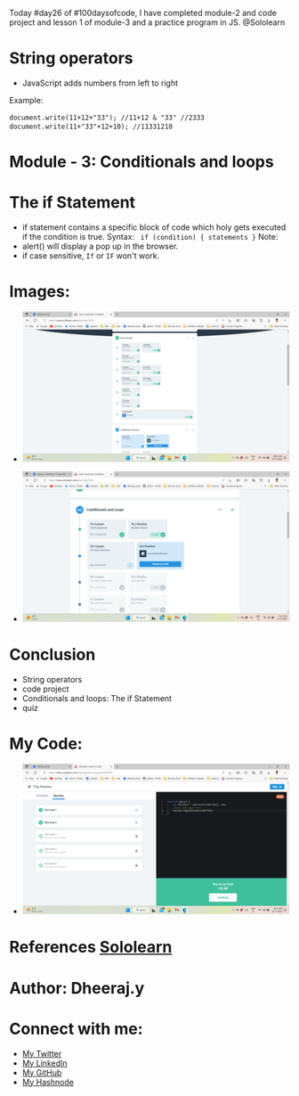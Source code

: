 Today #day26 of #100daysofcode, I have completed module-2 and code project and lesson 1 of module-3 and a practice program in JS. @Sololearn

# String operators
- JavaScript adds numbers from left to right

Example: 
```
document.write(11+12+"33"); //11+12 & "33" //2333 
document.write(11+"33"+12+10); //11331210
``` 
# Module - 3: Conditionals and loops
# The if Statement
- if statement contains a specific block of code which holy gets executed if the condition is true. 
Syntax: ` if (condition) {
   statements
}`
Note:
- alert() will display a pop up in the browser.
- if case sensitive, `If` or `IF` won't work.

# Images:

- ![7. day26 JS basic concepts module 2 completed.png](/day%2026/Images/7.%20day26%20JS%20basic%20concepts%20module%202%20completed.png)

- ![11. day26 lesson 1 completed.png](/day%2026/Images/11.%20day26%20lesson%201%20completed.png)

# Conclusion
- String operators
- code project
- Conditionals and loops: The if Statement
- quiz

# My Code: 
- ![6. day26 prog prob.png](/day%2026/Images/6.%20day26%20prog%20prob.png)


# References [Sololearn ](https://www.sololearn.com/learning/1024)

# Author: Dheeraj.y
# Connect with me:
- [My Twitter](https://twitter.com/yssdheeraj)
- [My LinkedIn](https://www.linkedin.com/in/dheerajy1/)
- [My GitHub](https://github.com/dheerajy1)
- [My Hashnode](https://dheerajy1.hashnode.dev/)
